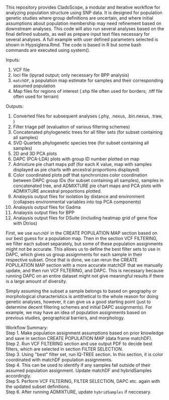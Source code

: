 This repository provides CladoScope, a modular and iterative workflow for analyzing population structure using SNP data. It is designed for population genetic studies where group definitions are uncertain, and where initial assumptions about population membership may need refinement based on downstream analyses. This code will also run several analyses based on the final defined subsets, as well as prepare input text files necessary for several analyses. A full example with user defined parameters selected is shown in Hypsiglena.Rmd. The code is based in R but some bash commands are executed using system().

Inputs:
1. VCF file
2. loci file (ipyrad output; only necessary for BPP analysis)
3. `matchDF`, a population map estimate for samples and their corresponding assumed population
4. Map files for regions of interest (.shp file often used for borders; .tiff file often used for terrain)

Outputs:
1. Converted files for subsequent analyses (.phy, .nexus, .bin.nexus, .traw, )
2. Filter triage pdf (evaluation of various filtering schemes)
3. Concatenated phylogenetic trees for all filter sets (for subset containing all samples)
4. SVD Quartets phylogenetic species tree (for subset containing all samples)
5. 2D and 3D PCA plots
6. DAPC (PCA-LDA) plots with group ID number plotted on map
7. Admixture pie chart maps pdf (for each K value, map with samples displayed as pie charts with ancestral proportions displayed)
8. Color coordinated plots pdf that synchronizes color coordination between DAPC group IDs (for subset containing all samples), samples in concatenated tree, and ADMIXTURE pie chart maps and PCA plots with ADMIXTURE ancestral proportions plotted.
9. Analaysis output files for isolation by distance and environment (collapses environmental variables into top PCA components)
10. Analaysis output files for Gadma
11. Analaysis output files for BPP
12. Analaysis output files for DSuite (including heatmap grid of gene flow with Dtrios)

First, we use `matchDF` in the CREATE POPULATION MAP section based on our best guess for a population map. Then in the section VCF FILTERING, we filter each subset separately, but some of these population assignments might not be accurate. This allows us to define the best filter sets to use in DAPC, which gives us group assignments for each sample in their respective subset. Once that is done, we can rerun the CREATE POPULATION MAP section with a more accurate matchDF that we manually update, and then run VCF FILTERING, and DAPC. This is necessary because running DAPC on an entire dataset might not give meaningful results if there is a large amount of diversity. 

Simply assuming the subset a sample belongs to based on geography or morphological characteristics is antithetical to the whole reason for doing genetic analyses, however, it can give us a good starting point (just to determine decent filtering schemes and initial DAPC assignments). For example, we may have an idea of population assignments based on previous studies, geographical barriers, and morphology.

Workflow Summary:<br>
    Step 1. Make population assignment assumptions based on prior knowledge and save in section CREATE POPULATION MAP (data frame matchDF).<br>
    Step 2. Run VCF FILTERING section and use output PDF to decide best filters, which are selected in section FILTER SELECTION.<br>
    Step 3. Using "best" filter set, run IQ-TREE section. In this section, it is color coordinated with matchDF population assignments.<br> 
    Step 4. This can be used to identify if any samples fall outside of their assumed population assignment. Update matchDF and hybridSamples accordingly.<br>
    Step 5. Perform VCF FILTERING, FILTER SELECTION, DAPC etc. again with the updated subset definitions.<br>
    Step 6. After running ADMIXTURE, update `hybridSamples` if neccesary.<br>
